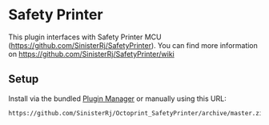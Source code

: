 # Safety Printer

This plugin interfaces with Safety Printer MCU (https://github.com/SinisterRj/SafetyPrinter). You can find more information on https://github.com/SinisterRj/SafetyPrinter/wiki

## Setup

Install via the bundled [Plugin Manager](https://docs.octoprint.org/en/master/bundledplugins/pluginmanager.html)
or manually using this URL:

    https://github.com/SinisterRj/Octoprint_SafetyPrinter/archive/master.zip
